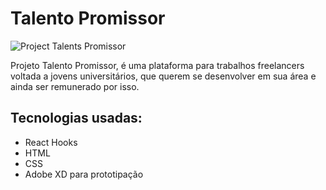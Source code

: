 # Talento Promissor

![Project Talents Promissor](https://media.giphy.com/media/Y3fA9js0v510yVkcp6/giphy.gif)

Projeto Talento Promissor, é uma plataforma para trabalhos freelancers voltada a jovens universitários, que querem se desenvolver em sua área e ainda ser remunerado por isso.

## Tecnologias usadas: 
- React Hooks
- HTML
- CSS
- Adobe XD para prototipação
